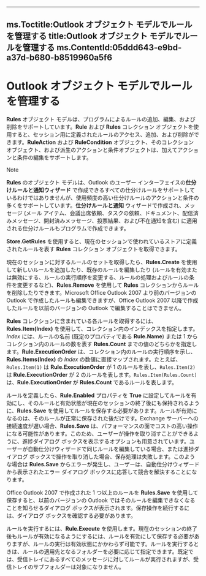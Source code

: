 

---
ms.Toctitle:Outlook オブジェクト モデルでルールを管理する
title:Outlook オブジェクト モデルでルールを管理する
ms.ContentId:05ddd643-e9bd-a37d-b680-b8519960a5f6
---
# Outlook オブジェクト モデルでルールを管理する




**Rules** オブジェクト モデルは、プログラムによるルールの追加、編集、および削除をサポートしています。**Rule** および **Rules** コレクション オブジェクトを使用すると、セッション用に定義されたルールのアクセス、追加、および削除ができます。**RuleAction** および **RuleCondition** オブジェクト、そのコレクション オブジェクト、および派生のアクションと条件オブジェクトは、加えてアクションと条件の編集をサポートします。

>[!NOTE]
>**Rules** のオブジェクト モデルは、Outlook のユーザー インターフェイスの**仕分けルールと通知ウィザード** で作成できるすべての仕分けルールをサポートしているわけではありませんが、使用頻度の高い仕分けルールのアクションと条件の多くをサポートしています。**仕分けルールと通知** ウィザードで作成され、メッセージ (メール アイテム、会議出席依頼、タスクの依頼、ドキュメント、配信済みメッセージ、開封済みメッセージ、投票結果、および不在通知を含む) に適用される仕分けルールもプログラムで作成できます。 





**Store.GetRules** を使用すると、現在のセッションで使われているストアに定義されたルールを表す **Rules** コレクション オブジェクトを取得できます。



現在のセッションに対するルールのセットを取得したら、**Rules.Create** を使用して新しいルールを追加したり、既存のルールを編集したり (ルールを有効または無効にする、ルールの実行順序を変更する、ルールの処理およびルールの条件を変更するなど)、**Rules.Remove** を使用して **Rules** コレクションからルールを削除したりできます。Microsoft Office Outlook 2007 より前のバージョンの Outlook で作成したルールも編集できますが、Office Outlook 2007 以降で作成したルールを以前のバージョンの Outlook で編集することはできません。



**Rules** コレクションに含まれている各ルールを取得するには、**Rules.Item(Index)** を使用して、コレクション内のインデックスを指定します。*Index* には、ルールの名前 (既定のプロパティである **Rule.Name**) または 1 からコレクション内のルールの数を表す **Rules.Count** までの値のどちらかを指定します。**Rule.ExecutionOrder** は、コレクション内のルールの実行順序を示し、**Rules.Items(Index)** の *Index* の数値に直接マップされます。たとえば、`Rules.Item(1)` は **Rule.ExecutionOrder** が 1 のルールを表し、`Rules.Item(2)` は **Rule.ExecutionOrder** が 2 のルールを表します。`Rules.Item(Rules.Count)` は、**Rule.ExecutionOrder** が **Rules.Count** であるルールを表します。



ルールを定義したら、**Rule.Enabled** プロパティを **True** に設定してルールを有効にし、そのルールと有効状態が現在のセッションの終了後にも保持されるように、**Rules.Save** を使用してルールを保存する必要があります。ルールが有効になるのは、そのルールが正常に保存された後だけです。Exchange サーバーへの接続速度が遅い場合、**Rules.Save** は、パフォーマンスの面でコストの高い操作になる可能性があります。このため、ユーザーが操作を取り消すことができるように、進捗ダイアログ ボックスを表示するオプションも用意されています。ユーザーが自動仕分けウィザードで同じルールを編集している場合、または進捗ダイアログ ボックスで操作を取り消した場合、保存処理は失敗します。このような場合は **Rules.Save** からエラーが発生し、ユーザーは、自動仕分けウィザードから表示されたエラー ダイアログ ボックスに応答して競合を解決することになります。



Office Outlook 2007 で作成された 1 つ以上のルールを **Rules.Save** を使用して保存すると、以前のバージョンの Outlook ではそのルールを編集できなくなることを知らせるダイアログ ボックスが表示されます。保存操作を続行するには、ダイアログ ボックスを確認する必要があります。



ルールを実行するには、**Rule.Execute** を使用します。現在のセッションの終了後もルールが有効になるようにするには、ルールを有効にして保存する必要がありますが、ルールの実行は有効状態にかかわらず可能です。ルールを実行するときは、ルールの適用先となるフォルダーを必要に応じて指定できます。既定では、受信トレイにあるすべてのメッセージに対してルールが実行されますが、受信トレイのサブフォルダーは対象になりません。


